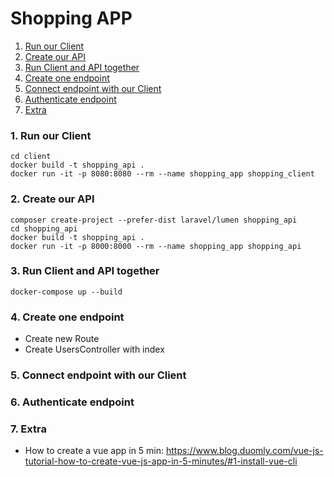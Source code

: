 # Shopping APP



1. [Run our Client](#Step1)
2. [Create our API](#Step2)
3. [Run Client and API together](#Step3)
4. [Create one endpoint](#Step4)
5. [Connect endpoint with our Client](#Step5)
6. [Authenticate endpoint](#Step6)
7. [Extra](#Extra)



### <a id="Step1"></a>1. Run our Client ###
```shell
cd client
docker build -t shopping_api .
docker run -it -p 8080:8080 --rm --name shopping_app shopping_client
```
### <a id="Step2"></a>2. Create our API ###
```shell
composer create-project --prefer-dist laravel/lumen shopping_api
cd shopping_api
docker build -t shopping_api .
docker run -it -p 8000:8000 --rm --name shopping_app shopping_api
```
### <a id="Step3"></a>3. Run Client and API together ###
```shell
docker-compose up --build
```
### <a id="Step4"></a>4. Create one endpoint ###
- Create new Route
- Create UsersController with index
### <a id="Step5"></a>5. Connect endpoint with our Client ###
### <a id="Step6"></a>6. Authenticate endpoint ###
### <a id="Extra"></a>7. Extra ###
- How to create a vue app in 5 min: https://www.blog.duomly.com/vue-js-tutorial-how-to-create-vue-js-app-in-5-minutes/#1-install-vue-cli